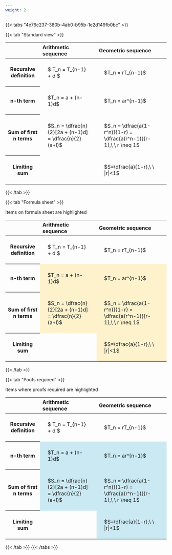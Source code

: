 ```yaml
---
weight: 2
---
```


{{< tabs "4e76c237-380b-4ab0-b95b-1e2d149fb0bc" >}}

{{< tab "Standard view" >}}

<style type="text/css">
#T_ede0c th.col_heading {
  text-align: left;
  font-size: 1em;
}
#T_ede0c td {
  text-align: left;
  font-size: 1em;
  padding: 1.5em;
}
</style>
<table id="T_ede0c">
  <thead>
    <tr>
      <th class="blank level0" >&nbsp;</th>
      <th id="T_ede0c_level0_col0" class="col_heading level0 col0" >Arithmetic sequence</th>
      <th id="T_ede0c_level0_col1" class="col_heading level0 col1" >Geometric sequence</th>
    </tr>
  </thead>
  <tbody>
    <tr>
      <th id="T_ede0c_level0_row0" class="row_heading level0 row0" >Recursive definition</th>
      <td id="T_ede0c_row0_col0" class="data row0 col0" >$ T_n = T_{n-1} + d $</td>
      <td id="T_ede0c_row0_col1" class="data row0 col1" >$T_n = rT_{n-1}$</td>
    </tr>
    <tr>
      <th id="T_ede0c_level0_row1" class="row_heading level0 row1" >n-th term</th>
      <td id="T_ede0c_row1_col0" class="data row1 col0" >$T_n = a + (n-1)d$</td>
      <td id="T_ede0c_row1_col1" class="data row1 col1" >$T_n = ar^{n-1}$</td>
    </tr>
    <tr>
      <th id="T_ede0c_level0_row2" class="row_heading level0 row2" >Sum of first n terms</th>
      <td id="T_ede0c_row2_col0" class="data row2 col0" >$S_n = \dfrac{n}{2}[2a + (n-1)d] = \dfrac{n}{2}(a+l)$</td>
      <td id="T_ede0c_row2_col1" class="data row2 col1" >$S_n = \dfrac{a(1-r^n)}{1-r} = \dfrac{a(r^n-1)}{r-1},\ \  r \neq 1$</td>
    </tr>
    <tr>
      <th id="T_ede0c_level0_row3" class="row_heading level0 row3" >Limiting sum</th>
      <td id="T_ede0c_row3_col0" class="data row3 col0" ></td>
      <td id="T_ede0c_row3_col1" class="data row3 col1" >$S=\dfrac{a}{1-r},\ \ |r|<1$</td>
    </tr>
  </tbody>
</table>
{{< /tab >}}

{{< tab "Formula sheet" >}}

Items on formula sheet are highlighted 
<br>
<style type="text/css">
#T_1d7fd th.col_heading {
  text-align: left;
  font-size: 1em;
}
#T_1d7fd td {
  text-align: left;
  font-size: 1em;
  padding: 1.5em;
}
#T_1d7fd_row0_col0, #T_1d7fd_row0_col1, #T_1d7fd_row3_col0 {
  background-color: rgba(0,0,0,0);
}
#T_1d7fd_row1_col0, #T_1d7fd_row1_col1, #T_1d7fd_row2_col0, #T_1d7fd_row2_col1, #T_1d7fd_row3_col1 {
  background-color: rgba(255,194,10, 0.2);
}
</style>
<table id="T_1d7fd">
  <thead>
    <tr>
      <th class="blank level0" >&nbsp;</th>
      <th id="T_1d7fd_level0_col0" class="col_heading level0 col0" >Arithmetic sequence</th>
      <th id="T_1d7fd_level0_col1" class="col_heading level0 col1" >Geometric sequence</th>
    </tr>
  </thead>
  <tbody>
    <tr>
      <th id="T_1d7fd_level0_row0" class="row_heading level0 row0" >Recursive definition</th>
      <td id="T_1d7fd_row0_col0" class="data row0 col0" >$ T_n = T_{n-1} + d $</td>
      <td id="T_1d7fd_row0_col1" class="data row0 col1" >$T_n = rT_{n-1}$</td>
    </tr>
    <tr>
      <th id="T_1d7fd_level0_row1" class="row_heading level0 row1" >n-th term</th>
      <td id="T_1d7fd_row1_col0" class="data row1 col0" >$T_n = a + (n-1)d$</td>
      <td id="T_1d7fd_row1_col1" class="data row1 col1" >$T_n = ar^{n-1}$</td>
    </tr>
    <tr>
      <th id="T_1d7fd_level0_row2" class="row_heading level0 row2" >Sum of first n terms</th>
      <td id="T_1d7fd_row2_col0" class="data row2 col0" >$S_n = \dfrac{n}{2}[2a + (n-1)d] = \dfrac{n}{2}(a+l)$</td>
      <td id="T_1d7fd_row2_col1" class="data row2 col1" >$S_n = \dfrac{a(1-r^n)}{1-r} = \dfrac{a(r^n-1)}{r-1},\ \  r \neq 1$</td>
    </tr>
    <tr>
      <th id="T_1d7fd_level0_row3" class="row_heading level0 row3" >Limiting sum</th>
      <td id="T_1d7fd_row3_col0" class="data row3 col0" ></td>
      <td id="T_1d7fd_row3_col1" class="data row3 col1" >$S=\dfrac{a}{1-r},\ \ |r|<1$</td>
    </tr>
  </tbody>
</table>
{{< /tab >}}

{{< tab "Poofs required" >}}

Items where proofs required are highlighted 
<br>
<style type="text/css">
#T_25476 th.col_heading {
  text-align: left;
  font-size: 1em;
}
#T_25476 td {
  text-align: left;
  font-size: 1em;
  padding: 1.5em;
}
#T_25476_row0_col0, #T_25476_row0_col1, #T_25476_row3_col0 {
  background-color: rgba(0,0,0,0);
}
#T_25476_row1_col0, #T_25476_row1_col1, #T_25476_row2_col0, #T_25476_row2_col1, #T_25476_row3_col1 {
  background-color: rgba(0,150,200, 0.2);
}
</style>
<table id="T_25476">
  <thead>
    <tr>
      <th class="blank level0" >&nbsp;</th>
      <th id="T_25476_level0_col0" class="col_heading level0 col0" >Arithmetic sequence</th>
      <th id="T_25476_level0_col1" class="col_heading level0 col1" >Geometric sequence</th>
    </tr>
  </thead>
  <tbody>
    <tr>
      <th id="T_25476_level0_row0" class="row_heading level0 row0" >Recursive definition</th>
      <td id="T_25476_row0_col0" class="data row0 col0" >$ T_n = T_{n-1} + d $</td>
      <td id="T_25476_row0_col1" class="data row0 col1" >$T_n = rT_{n-1}$</td>
    </tr>
    <tr>
      <th id="T_25476_level0_row1" class="row_heading level0 row1" >n-th term</th>
      <td id="T_25476_row1_col0" class="data row1 col0" >$T_n = a + (n-1)d$</td>
      <td id="T_25476_row1_col1" class="data row1 col1" >$T_n = ar^{n-1}$</td>
    </tr>
    <tr>
      <th id="T_25476_level0_row2" class="row_heading level0 row2" >Sum of first n terms</th>
      <td id="T_25476_row2_col0" class="data row2 col0" >$S_n = \dfrac{n}{2}[2a + (n-1)d] = \dfrac{n}{2}(a+l)$</td>
      <td id="T_25476_row2_col1" class="data row2 col1" >$S_n = \dfrac{a(1-r^n)}{1-r} = \dfrac{a(r^n-1)}{r-1},\ \  r \neq 1$</td>
    </tr>
    <tr>
      <th id="T_25476_level0_row3" class="row_heading level0 row3" >Limiting sum</th>
      <td id="T_25476_row3_col0" class="data row3 col0" ></td>
      <td id="T_25476_row3_col1" class="data row3 col1" >$S=\dfrac{a}{1-r},\ \ |r|<1$</td>
    </tr>
  </tbody>
</table>
{{< /tab >}}
{{< /tabs >}}
